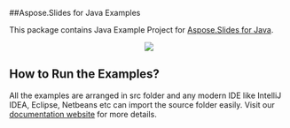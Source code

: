##Aspose.Slides for Java Examples

This package contains Java Example Project for [Aspose.Slides for Java](https://www.aspose.com/products/slides/java).

<p align="center">
  <a title="Download complete Aspose.Slides for Java source code" href="https://github.com/asposeslides/Aspose_Slides_Java/archive/master.zip">
	<img src="https://raw.github.com/AsposeExamples/java-examples-dashboard/master/images/downloadZip-Button-Large.png" />
  </a>
</p>

## How to Run the Examples?

All the examples are arranged in src folder and any modern IDE like IntelliJ IDEA, Eclipse, Netbeans etc can import the source folder easily. Visit our [documentation website](https://docs.aspose.com/display/slidesjava/How+to+Run+the+Examples) for more details.
